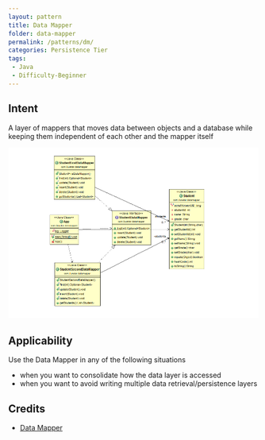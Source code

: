 ```yaml
---
layout: pattern
title: Data Mapper
folder: data-mapper
permalink: /patterns/dm/
categories: Persistence Tier
tags:
 - Java
 - Difficulty-Beginner
---
```


## Intent
A layer of mappers that moves data between objects and a database while keeping them independent of each other and the mapper itself

![alt text](./etc/data-mapper.png "Data Mapper")

## Applicability
Use the Data Mapper in any of the following situations

* when you want to consolidate how the data layer is accessed
* when you want to avoid writing multiple data retrieval/persistence layers

## Credits

* [Data Mapper](http://richard.jp.leguen.ca/tutoring/soen343-f2010/tutorials/implementing-data-mapper/)
